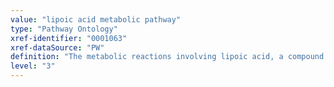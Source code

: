 ```yaml
---
value: "lipoic acid metabolic pathway"
type: "Pathway Ontology"
xref-identifier: "0001063"
xref-dataSource: "PW"
definition: "The metabolic reactions involving lipoic acid, a compound derived from octanoic acid that contains two sulfur centers. Lipoic acid is a co-factor for the pyruvate dehydrogenase complex responsible for the irreversible decarboxylation of pyruvate to acetyl-CoA."
level: "3"
---
```

